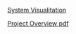 [System Visualitation](https://res.cloudinary.com/dthlibbj7/image/upload/v1743079026/Trafic_Control_Visual_Representation_clzicn.jpg)

[Project Overview pdf](assets/Smart_City_CA_Project.pdf)
